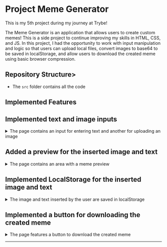# Project Meme Generator

This is my 5th project during my journey at Trybe!

The Meme Generator is an application that allows users to create custom memes! This is a side project to continue improving my skills in HTML, CSS, and JS. In this project, I had the opportunity to work with input manipulation and logic so that users can upload local files, convert images to base64 to be saved in localStorage, and allow users to download the created meme using basic browser compression.

## Repository Structure>

- The `src` folder contains all the code

## Implemented Features

## Implemented text and image inputs

<details>
  <summary>
    The page contains an input for entering text and another for uploading an image
  </summary> <br/>

- The text input has the `id` named `text-input` and is limited to 60 characters

- The image input has the `id` named `image-input`, and does not accept multiple files

- `image-input` only accepts image files (.JPG .PNG .WEBP .GIFs)

- A limit of 3MB was set for the size of the image that can be inserted

- If a file of the wrong type or larger than the accepted size is inserted, an error message will be displayed
</details>


## Added a preview for the inserted image and text

<details>
  <summary>
    The page contains an area with a meme preview
  </summary> <br/>

- The preview has an element with the `id` named `meme-text` corresponding to the text inserted in the `text-input` input

- The preview has an element with the `id` named `meme-image` corresponding to the image inserted in the `image-input` input

- The image is fully contained within the preview display, and the text is overlaid on the image
</details>


## Implemented LocalStorage for the inserted image and text

<details>
  <summary>
    The image and text inserted by the user are saved in localStorage
  </summary> <br/>

- The text is saved in localStorage with the key `memeText`

- The image is saved in localStorage with the key `memeImage`

- localStorage only accepts `string`, so the image is encoded in **base64**
</details>


## Implemented a button for downloading the created meme

<details>
  <summary>
    The page features a button to download the created meme
  </summary> <br/>

- The button has the `id` named `download-btn` and is located below the preview with the text **Download Meme**

- The button remains disabled until an image is uploaded

- The created meme has dimensions *600x400* and the filename is always **meme.jpg**

- If the image does not have dimensions 600x400, the background is filled with the color **white**
</details>

---

